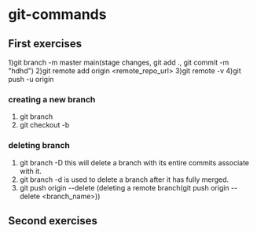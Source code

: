 # git-commands

## First exercises

1)git branch -m master main(stage changes, git add ., git commit -m "hdhd")
2)git remote add origin <remote_repo_url>
3)git remote -v
4)git push -u origin <branch>

### creating a new branch 
 1) git branch <branch-name>
 2) git checkout -b <branch-name>
 
### deleting branch 
  1) git branch -D <branch-name> this will delete a branch with its entire commits associate with it.
  2) git branch -d <branch-name> is used to delete a branch after it has fully merged.
  3) git push origin --delete <branch-name>(deleting a remote branch(git push origin --delete <branch_name>))

## Second exercises
